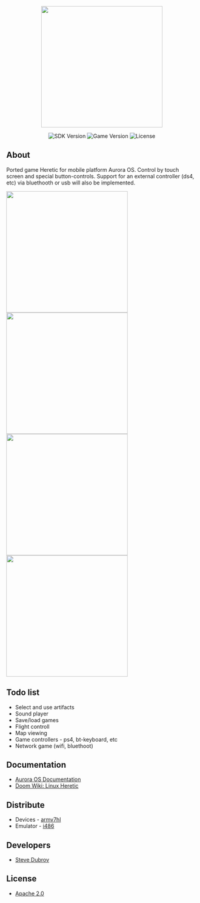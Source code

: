 <p align="center">
      <img src="https://github.com/Scaarj/heretic/assets/25565781/4a7a8432-c7fa-45d6-adc0-11dbae6558cc" width="320">
</p>

<p align="center">
   <img src="https://img.shields.io/badge/Sdk%20Version-4.0.2.89-green" alt="SDK Version">
   <img src="https://img.shields.io/badge/Game%20Version-1.0.42-blue" alt="Game Version">
   <img src="https://img.shields.io/badge/License-Apache%20License-yellow" alt="License">
</p>

## About

Ported game Heretic for mobile platform Aurora OS. Control by touch screen and special button-controls. Support for an external controller (ds4, etc) via bluethooth or usb will also be implemented.

<img src="https://github.com/Scaarj/heretic/assets/25565781/d3ef5398-3012-4304-bd94-3c37b71c006c" width="320">
<img src="https://github.com/Scaarj/heretic/assets/25565781/506740b9-40bd-4ed8-8e25-3d97fca96749" width="320">
<img src="https://github.com/Scaarj/heretic/assets/25565781/2a85ca27-1b28-4473-bff9-31e302265c3b" width="320">
<img src="https://github.com/Scaarj/heretic/assets/25565781/f827329e-8837-43a1-9118-ea2939d54798" width="320">

## Todo list

- Select and use artifacts
- Sound player
- Save/load games
- Flight controll
- Map viewing
- Game controllers - ps4, bt-keyboard, etc
- Network game (wifi, bluethoot)

## Documentation

- [Aurora OS Documentation](https://developer.auroraos.ru/doc/software_development/reference)
- [Doom Wiki: Linux Heretic](https://doomwiki.org/wiki/Linux_Heretic)

## Distribute

- Devices - [armv7hl](https://disk.yandex.ru/d/siIeMQ-0lSES-A)
- Emulator - [i486](https://disk.yandex.ru/d/9RVe8ZyXoeDY4w)

## Developers

- [Steve Dubrov](https://github.com/Scaarj)

## License

- [Apache 2.0](https://github.com/Scaarj/heretic/blob/master/LICENSE)
